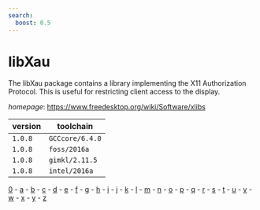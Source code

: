 ```yaml
---
search:
  boost: 0.5
---
```

# libXau

The libXau package contains a library implementing the X11 Authorization Protocol. This is useful for restricting client access to the display.

*homepage*: <https://www.freedesktop.org/wiki/Software/xlibs>

version | toolchain
--------|----------
``1.0.8`` | ``GCCcore/6.4.0``
``1.0.8`` | ``foss/2016a``
``1.0.8`` | ``gimkl/2.11.5``
``1.0.8`` | ``intel/2016a``

[0](../0/index.md) - [a](../a/index.md) - [b](../b/index.md) - [c](../c/index.md) - [d](../d/index.md) - [e](../e/index.md) - [f](../f/index.md) - [g](../g/index.md) - [h](../h/index.md) - [i](../i/index.md) - [j](../j/index.md) - [k](../k/index.md) - [l](../l/index.md) - [m](../m/index.md) - [n](../n/index.md) - [o](../o/index.md) - [p](../p/index.md) - [q](../q/index.md) - [r](../r/index.md) - [s](../s/index.md) - [t](../t/index.md) - [u](../u/index.md) - [v](../v/index.md) - [w](../w/index.md) - [x](../x/index.md) - [y](../y/index.md) - [z](../z/index.md)

